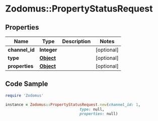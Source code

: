 # Zodomus::PropertyStatusRequest

## Properties

Name | Type | Description | Notes
------------ | ------------- | ------------- | -------------
**channel_id** | **Integer** |  | [optional] 
**type** | [**Object**](.md) |  | [optional] 
**properties** | [**Object**](.md) |  | [optional] 

## Code Sample

```ruby
require 'Zodomus'

instance = Zodomus::PropertyStatusRequest.new(channel_id: 1,
                                 type: null,
                                 properties: null)
```


